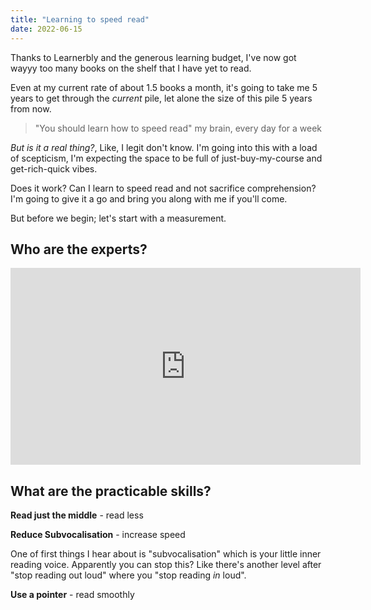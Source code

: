 ```yaml
---
title: "Learning to speed read"
date: 2022-06-15
---
```


Thanks to Learnerbly and the generous learning budget, I've now got wayyy too many books on the shelf that I have yet to read.

Even at my current rate of about 1.5 books a month, it's going to take me 5 years to get through the _current_ pile, let alone the size of this pile 5 years from now.

> "You should learn how to speed read"
> my brain, every day for a week

*But is it a real thing?*, Like, I legit don't know. I'm going into this with a load of scepticism, I'm expecting the space to be full of just-buy-my-course and get-rich-quick vibes.

Does it work? Can I learn to speed read and not sacrifice comprehension? I'm going to give it a go and bring you along with me if you'll come.

But before we begin; let's start with a measurement.

## Who are the experts?

<iframe width="560" height="315" src="https://www.youtube-nocookie.com/embed/ZwEquW_Yij0" title="YouTube video player" frameborder="0" allow="accelerometer; autoplay; clipboard-write; encrypted-media; gyroscope; picture-in-picture" allowfullscreen></iframe>

## What are the practicable skills?

**Read just the middle** - read less

**Reduce Subvocalisation** - increase speed

One of first things I hear about is "subvocalisation" which is your little inner reading voice. Apparently you can stop this? Like there's another level after "stop reading out loud" where you "stop reading _in_ loud".

**Use a pointer** - read smoothly